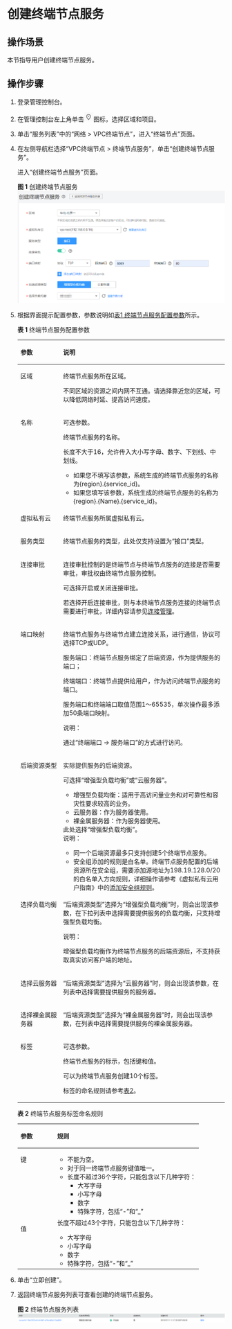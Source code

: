 # 创建终端节点服务<a name="zh-cn_topic_0131645182"></a>

## 操作场景<a name="section4257133235412"></a>

本节指导用户创建终端节点服务。

## 操作步骤<a name="section773510141143"></a>

1.  登录管理控制台。
2.  在管理控制台左上角单击![](figures/d00356819-云计算开发部-公有云_IaaS-image-f1cac6ef-c4f7-462b-a7f1-85e988937e64.png)图标，选择区域和项目。
3.  单击“服务列表”中的“网络 \> VPC终端节点”，进入“终端节点”页面。
4.  在左侧导航栏选择“VPC终端节点 \> 终端节点服务”，单击“创建终端节点服务”。

    进入“创建终端节点服务”页面。

    **图 1**  创建终端节点服务<a name="fig204584118164"></a>  
    ![](figures/创建终端节点服务.png "创建终端节点服务")

5.  根据界面提示配置参数，参数说明如[表1 终端节点服务配置参数](#zh-cn_topic_0132331143_table20351132821713)所示。

    **表 1**  终端节点服务配置参数

    <a name="zh-cn_topic_0132331143_table20351132821713"></a>
    <table><thead align="left"><tr id="zh-cn_topic_0132331143_row1835272821716"><th class="cellrowborder" valign="top" width="20.54%" id="mcps1.2.3.1.1"><p id="zh-cn_topic_0132331143_p235242816174"><a name="zh-cn_topic_0132331143_p235242816174"></a><a name="zh-cn_topic_0132331143_p235242816174"></a>参数</p>
    </th>
    <th class="cellrowborder" valign="top" width="79.46%" id="mcps1.2.3.1.2"><p id="zh-cn_topic_0132331143_p143525281174"><a name="zh-cn_topic_0132331143_p143525281174"></a><a name="zh-cn_topic_0132331143_p143525281174"></a>说明</p>
    </th>
    </tr>
    </thead>
    <tbody><tr id="zh-cn_topic_0132331143_row1354172831717"><td class="cellrowborder" valign="top" width="20.54%" headers="mcps1.2.3.1.1 "><p id="zh-cn_topic_0132331143_p203553284171"><a name="zh-cn_topic_0132331143_p203553284171"></a><a name="zh-cn_topic_0132331143_p203553284171"></a>区域</p>
    </td>
    <td class="cellrowborder" valign="top" width="79.46%" headers="mcps1.2.3.1.2 "><p id="p2358432151310"><a name="p2358432151310"></a><a name="p2358432151310"></a>终端节点服务所在区域。</p>
    <p id="zh-cn_topic_0132331143_p481613202717"><a name="zh-cn_topic_0132331143_p481613202717"></a><a name="zh-cn_topic_0132331143_p481613202717"></a>不同区域的资源之间内网不互通。请选择靠近您的区域，可以降低网络时延、提高访问速度。</p>
    </td>
    </tr>
    <tr id="zh-cn_topic_0132331143_row1350113217192"><td class="cellrowborder" valign="top" width="20.54%" headers="mcps1.2.3.1.1 "><p id="zh-cn_topic_0132331143_p850232111910"><a name="zh-cn_topic_0132331143_p850232111910"></a><a name="zh-cn_topic_0132331143_p850232111910"></a>名称</p>
    </td>
    <td class="cellrowborder" valign="top" width="79.46%" headers="mcps1.2.3.1.2 "><p id="p815932318575"><a name="p815932318575"></a><a name="p815932318575"></a>可选参数。</p>
    <p id="p124535411345"><a name="p124535411345"></a><a name="p124535411345"></a>终端节点服务的名称。</p>
    <p id="zh-cn_topic_0132331143_p1970935114472"><a name="zh-cn_topic_0132331143_p1970935114472"></a><a name="zh-cn_topic_0132331143_p1970935114472"></a>长度不大于16，允许传入大小写字母、数字、下划线、中划线。</p>
    <a name="ul23391435674"></a><a name="ul23391435674"></a><ul id="ul23391435674"><li>如果您不填写该参数，系统生成的终端节点服务的名称为{region}.{service_id}。</li><li>如果您填写该参数，系统生成的终端节点服务的名称为{region}.{Name}.{service_id}。</li></ul>
    </td>
    </tr>
    <tr id="zh-cn_topic_0132331143_row15357142816176"><td class="cellrowborder" valign="top" width="20.54%" headers="mcps1.2.3.1.1 "><p id="zh-cn_topic_0132331143_p33591328191713"><a name="zh-cn_topic_0132331143_p33591328191713"></a><a name="zh-cn_topic_0132331143_p33591328191713"></a>虚拟私有云</p>
    </td>
    <td class="cellrowborder" valign="top" width="79.46%" headers="mcps1.2.3.1.2 "><p id="zh-cn_topic_0132331143_p113592289171"><a name="zh-cn_topic_0132331143_p113592289171"></a><a name="zh-cn_topic_0132331143_p113592289171"></a>终端节点服务所属虚拟私有云。</p>
    </td>
    </tr>
    <tr id="zh-cn_topic_0132331143_row1036162871712"><td class="cellrowborder" valign="top" width="20.54%" headers="mcps1.2.3.1.1 "><p id="zh-cn_topic_0132331143_p4362142871712"><a name="zh-cn_topic_0132331143_p4362142871712"></a><a name="zh-cn_topic_0132331143_p4362142871712"></a>服务类型</p>
    </td>
    <td class="cellrowborder" valign="top" width="79.46%" headers="mcps1.2.3.1.2 "><p id="zh-cn_topic_0132331143_p133632028151718"><a name="zh-cn_topic_0132331143_p133632028151718"></a><a name="zh-cn_topic_0132331143_p133632028151718"></a>终端节点服务的类型，此处仅支持设置为“接口”类型。</p>
    </td>
    </tr>
    <tr id="zh-cn_topic_0132331143_row13365028121710"><td class="cellrowborder" valign="top" width="20.54%" headers="mcps1.2.3.1.1 "><p id="zh-cn_topic_0132331143_p1736582818172"><a name="zh-cn_topic_0132331143_p1736582818172"></a><a name="zh-cn_topic_0132331143_p1736582818172"></a>连接审批</p>
    </td>
    <td class="cellrowborder" valign="top" width="79.46%" headers="mcps1.2.3.1.2 "><p id="zh-cn_topic_0132331143_p1136522871714"><a name="zh-cn_topic_0132331143_p1136522871714"></a><a name="zh-cn_topic_0132331143_p1136522871714"></a>连接审批控制的是终端节点与终端节点服务的连接是否需要审批，审批权由终端节点服务控制。</p>
    <p id="p655324018710"><a name="p655324018710"></a><a name="p655324018710"></a>可选择开启或关闭连接审批。</p>
    <p id="p10982975816"><a name="p10982975816"></a><a name="p10982975816"></a>若选择开启连接审批，则与本终端节点服务连接的终端节点需要进行审批，详细内容请参见<a href="连接管理.md">连接管理</a>。</p>
    </td>
    </tr>
    <tr id="zh-cn_topic_0132331143_row8367128141713"><td class="cellrowborder" valign="top" width="20.54%" headers="mcps1.2.3.1.1 "><p id="zh-cn_topic_0132331143_p173671128151715"><a name="zh-cn_topic_0132331143_p173671128151715"></a><a name="zh-cn_topic_0132331143_p173671128151715"></a>端口映射</p>
    </td>
    <td class="cellrowborder" valign="top" width="79.46%" headers="mcps1.2.3.1.2 "><p id="zh-cn_topic_0132331143_p72508488191"><a name="zh-cn_topic_0132331143_p72508488191"></a><a name="zh-cn_topic_0132331143_p72508488191"></a>终端节点服务与终端节点建立连接关系，进行通信，协议可选择TCP或UDP。</p>
    <p id="zh-cn_topic_0132331143_p118118017204"><a name="zh-cn_topic_0132331143_p118118017204"></a><a name="zh-cn_topic_0132331143_p118118017204"></a>服务端口：终端节点服务绑定了后端资源，作为提供服务的端口；</p>
    <p id="zh-cn_topic_0132331143_p3530125116191"><a name="zh-cn_topic_0132331143_p3530125116191"></a><a name="zh-cn_topic_0132331143_p3530125116191"></a>终端端口：终端节点提供给用户，作为访问终端节点服务的端口。</p>
    <p id="zh-cn_topic_0132331143_p836817285177"><a name="zh-cn_topic_0132331143_p836817285177"></a><a name="zh-cn_topic_0132331143_p836817285177"></a>服务端口和终端端口取值范围1～65535，单次操作最多添加50条端口映射。</p>
    <div class="note" id="note1952119430426"><a name="note1952119430426"></a><a name="note1952119430426"></a><span class="notetitle"> 说明： </span><div class="notebody"><p id="p10522124314426"><a name="p10522124314426"></a><a name="p10522124314426"></a>通过“终端端口 →  服务端口”的方式进行访问。</p>
    </div></div>
    </td>
    </tr>
    <tr id="zh-cn_topic_0132331143_row93701328131717"><td class="cellrowborder" valign="top" width="20.54%" headers="mcps1.2.3.1.1 "><p id="zh-cn_topic_0132331143_p9370142851715"><a name="zh-cn_topic_0132331143_p9370142851715"></a><a name="zh-cn_topic_0132331143_p9370142851715"></a>后端资源类型</p>
    </td>
    <td class="cellrowborder" valign="top" width="79.46%" headers="mcps1.2.3.1.2 "><p id="zh-cn_topic_0132331143_p17370132811718"><a name="zh-cn_topic_0132331143_p17370132811718"></a><a name="zh-cn_topic_0132331143_p17370132811718"></a>实际提供服务的后端资源。</p>
    <p id="p71601845114218"><a name="p71601845114218"></a><a name="p71601845114218"></a>可选择“增强型负载均衡”或“云服务器”。</p>
    <a name="zh-cn_topic_0132331143_ul184514375313"></a><a name="zh-cn_topic_0132331143_ul184514375313"></a><ul id="zh-cn_topic_0132331143_ul184514375313"><li>增强型负载均衡：适用于高访问量业务和对可靠性和容灾性要求较高的业务。</li><li>云服务器：作为服务器使用。</li><li>裸金属服务器：作为服务器使用。</li></ul>
    <div class="p" id="p51531429163912"><a name="p51531429163912"></a><a name="p51531429163912"></a>此处选择“增强型负载均衡”。<div class="note" id="note141712289395"><a name="note141712289395"></a><a name="note141712289395"></a><span class="notetitle"> 说明： </span><div class="notebody"><a name="ul17178282390"></a><a name="ul17178282390"></a><ul id="ul17178282390"><li>同一个后端资源最多只支持创建5个终端节点服务。</li><li>安全组添加的规则是白名单。终端节点服务配置的后端资源所在安全组，需要添加源地址为198.19.128.0/20的白名单入方向规则，详细操作请参考《虚拟私有云用户指南》中的<a href="https://support.huaweicloud.com/usermanual-vpc/zh-cn_topic_0030969470.html" target="_blank" rel="noopener noreferrer">添加安全组规则</a>。</li></ul>
    </div></div>
    </div>
    </td>
    </tr>
    <tr id="zh-cn_topic_0132331143_row564795616561"><td class="cellrowborder" valign="top" width="20.54%" headers="mcps1.2.3.1.1 "><p id="zh-cn_topic_0132331143_p1648956105615"><a name="zh-cn_topic_0132331143_p1648956105615"></a><a name="zh-cn_topic_0132331143_p1648956105615"></a>选择负载均衡</p>
    </td>
    <td class="cellrowborder" valign="top" width="79.46%" headers="mcps1.2.3.1.2 "><p id="p154192112610"><a name="p154192112610"></a><a name="p154192112610"></a>“后端资源类型”选择为“增强型负载均衡”时，则会出现该参数，在下拉列表中选择需要提供服务的负载均衡，只支持增强型负载均衡。</p>
    <div class="note" id="note18222827131413"><a name="note18222827131413"></a><a name="note18222827131413"></a><span class="notetitle"> 说明： </span><div class="notebody"><p id="zh-cn_topic_0163011437_p473812220118"><a name="zh-cn_topic_0163011437_p473812220118"></a><a name="zh-cn_topic_0163011437_p473812220118"></a>增强型负载均衡作为终端节点服务的后端资源后，不支持获取真实访问客户端的地址。</p>
    </div></div>
    </td>
    </tr>
    <tr id="zh-cn_topic_0132331143_row311610135239"><td class="cellrowborder" valign="top" width="20.54%" headers="mcps1.2.3.1.1 "><p id="zh-cn_topic_0132331143_p0116131312312"><a name="zh-cn_topic_0132331143_p0116131312312"></a><a name="zh-cn_topic_0132331143_p0116131312312"></a>选择云服务器</p>
    </td>
    <td class="cellrowborder" valign="top" width="79.46%" headers="mcps1.2.3.1.2 "><p id="p191121256151419"><a name="p191121256151419"></a><a name="p191121256151419"></a>“后端资源类型”选择为“云服务器”时，则会出现该参数，在列表中选择需要提供服务的服务器。</p>
    </td>
    </tr>
    <tr id="row12826181644015"><td class="cellrowborder" valign="top" width="20.54%" headers="mcps1.2.3.1.1 "><p id="p782601654010"><a name="p782601654010"></a><a name="p782601654010"></a>选择裸金属服务器</p>
    </td>
    <td class="cellrowborder" valign="top" width="79.46%" headers="mcps1.2.3.1.2 "><p id="p137031334104014"><a name="p137031334104014"></a><a name="p137031334104014"></a>“后端资源类型”选择为“裸金属服务器”时，则会出现该参数，在列表中选择需要提供服务的裸金属服务器。</p>
    </td>
    </tr>
    <tr id="row10662124420566"><td class="cellrowborder" valign="top" width="20.54%" headers="mcps1.2.3.1.1 "><p id="p5934522569"><a name="p5934522569"></a><a name="p5934522569"></a>标签</p>
    </td>
    <td class="cellrowborder" valign="top" width="79.46%" headers="mcps1.2.3.1.2 "><p id="p159415210563"><a name="p159415210563"></a><a name="p159415210563"></a>可选参数。</p>
    <p id="p199420521566"><a name="p199420521566"></a><a name="p199420521566"></a>终端节点服务的标示，包括键和值。</p>
    <p id="p209475235615"><a name="p209475235615"></a><a name="p209475235615"></a>可以为终端节点服务创建10个标签。</p>
    <p id="p294195245616"><a name="p294195245616"></a><a name="p294195245616"></a>标签的命名规则请参考<a href="#zh-cn_topic_0132331143_table539113432713">表2</a>。</p>
    </td>
    </tr>
    </tbody>
    </table>

    **表 2**  终端节点服务标签命名规则

    <a name="zh-cn_topic_0132331143_table539113432713"></a>
    <table><thead align="left"><tr id="zh-cn_topic_0163011437_zh-cn_topic_0162785419_row1975492119112"><th class="cellrowborder" valign="top" width="20.119999999999997%" id="mcps1.2.3.1.1"><p id="zh-cn_topic_0163011437_zh-cn_topic_0162785419_p127543216114"><a name="zh-cn_topic_0163011437_zh-cn_topic_0162785419_p127543216114"></a><a name="zh-cn_topic_0163011437_zh-cn_topic_0162785419_p127543216114"></a>参数</p>
    </th>
    <th class="cellrowborder" valign="top" width="79.88%" id="mcps1.2.3.1.2"><p id="zh-cn_topic_0163011437_zh-cn_topic_0162785419_p187541211118"><a name="zh-cn_topic_0163011437_zh-cn_topic_0162785419_p187541211118"></a><a name="zh-cn_topic_0163011437_zh-cn_topic_0162785419_p187541211118"></a>规则</p>
    </th>
    </tr>
    </thead>
    <tbody><tr id="zh-cn_topic_0163011437_zh-cn_topic_0162785419_row1375419211915"><td class="cellrowborder" valign="top" width="20.119999999999997%" headers="mcps1.2.3.1.1 "><p id="zh-cn_topic_0163011437_zh-cn_topic_0162785419_p15754421417"><a name="zh-cn_topic_0163011437_zh-cn_topic_0162785419_p15754421417"></a><a name="zh-cn_topic_0163011437_zh-cn_topic_0162785419_p15754421417"></a>键</p>
    </td>
    <td class="cellrowborder" valign="top" width="79.88%" headers="mcps1.2.3.1.2 "><a name="zh-cn_topic_0163011437_zh-cn_topic_0162785419_ul182248574315"></a><a name="zh-cn_topic_0163011437_zh-cn_topic_0162785419_ul182248574315"></a><ul id="zh-cn_topic_0163011437_zh-cn_topic_0162785419_ul182248574315"><li>不能为空。</li><li>对于同一终端节点服务键值唯一。</li><li>长度不超过36个字符，只能包含以下几种字符：<a name="zh-cn_topic_0163011437_zh-cn_topic_0162785419_ul15224957937"></a><a name="zh-cn_topic_0163011437_zh-cn_topic_0162785419_ul15224957937"></a><ul id="zh-cn_topic_0163011437_zh-cn_topic_0162785419_ul15224957937"><li>大写字母</li><li>小写字母</li><li>数字</li><li>特殊字符，包括“-”和“_”</li></ul>
    </li></ul>
    </td>
    </tr>
    <tr id="zh-cn_topic_0163011437_zh-cn_topic_0162785419_row97543211410"><td class="cellrowborder" valign="top" width="20.119999999999997%" headers="mcps1.2.3.1.1 "><p id="zh-cn_topic_0163011437_zh-cn_topic_0162785419_p97549211414"><a name="zh-cn_topic_0163011437_zh-cn_topic_0162785419_p97549211414"></a><a name="zh-cn_topic_0163011437_zh-cn_topic_0162785419_p97549211414"></a>值</p>
    </td>
    <td class="cellrowborder" valign="top" width="79.88%" headers="mcps1.2.3.1.2 "><div class="p" id="zh-cn_topic_0163011437_zh-cn_topic_0162785419_p20581523133713"><a name="zh-cn_topic_0163011437_zh-cn_topic_0162785419_p20581523133713"></a><a name="zh-cn_topic_0163011437_zh-cn_topic_0162785419_p20581523133713"></a>长度不超过43个字符，只能包含以下几种字符：<a name="zh-cn_topic_0163011437_zh-cn_topic_0162785419_ul19120173116418"></a><a name="zh-cn_topic_0163011437_zh-cn_topic_0162785419_ul19120173116418"></a><ul id="zh-cn_topic_0163011437_zh-cn_topic_0162785419_ul19120173116418"><li>大写字母</li><li>小写字母</li><li>数字</li><li>特殊字符，包括“-”和“_”</li></ul>
    </div>
    </td>
    </tr>
    </tbody>
    </table>

6.  单击“立即创建”。
7.  返回终端节点服务列表可查看创建的终端节点服务。

    **图 2**  终端节点服务列表<a name="fig161021930174814"></a>  
    ![](figures/终端节点服务列表.png "终端节点服务列表")


